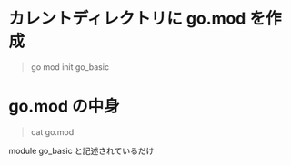# カレントディレクトリに go.mod を作成

> go mod init go_basic

# go.mod の中身

> cat go.mod

module go_basic と記述されているだけ
